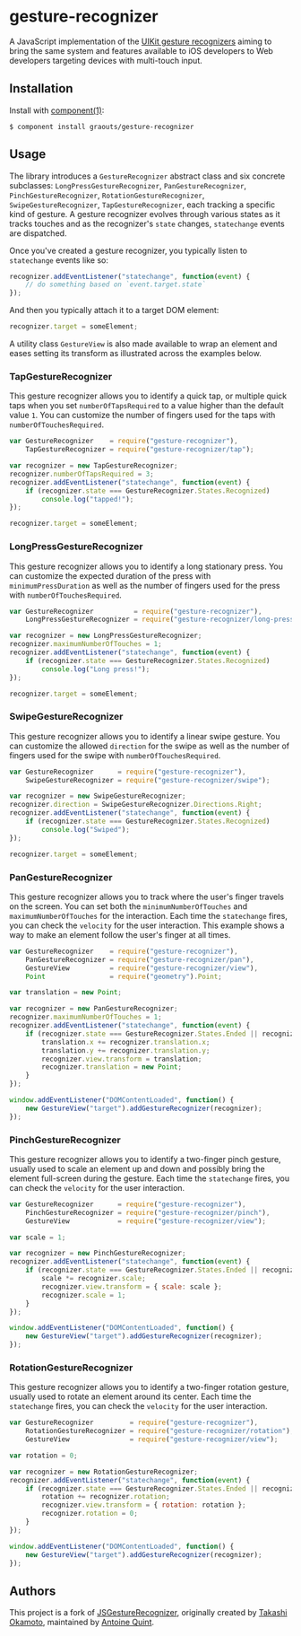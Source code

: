 # gesture-recognizer

A JavaScript implementation of the [UIKit gesture recognizers](https://developer.apple.com/library/ios/documentation/EventHandling/Conceptual/EventHandlingiPhoneOS/GestureRecognizer_basics/GestureRecognizer_basics.html#//apple_ref/doc/uid/TP40009541-CH2-SW2) aiming to bring the same system and features available to iOS developers to Web developers targeting devices with multi-touch input.

## Installation

  Install with [component(1)](http://component.io):

    $ component install graouts/gesture-recognizer

## Usage

The library introduces a `GestureRecognizer` abstract class and six concrete subclasses: `LongPressGestureRecognizer`, `PanGestureRecognizer`, `PinchGestureRecognizer`, `RotationGestureRecognizer`, `SwipeGestureRecognizer`, `TapGestureRecognizer`, each tracking a specific kind of gesture. A gesture recognizer evolves through various states as it tracks touches and as the recognizer's `state` changes, `statechange` events are dispatched.

Once you've created a gesture recognizer, you typically listen to `statechange` events like so:

```javascript
recognizer.addEventListener("statechange", function(event) {
    // do something based on `event.target.state`
});
```

And then you typically attach it to a target DOM element:

```javascript
recognizer.target = someElement;
```

A utility class `GestureView` is also made available to wrap an element and eases setting its transform as illustrated across the examples below.

### TapGestureRecognizer

This gesture recognizer allows you to identify a quick tap, or multiple quick taps when you set `numberOfTapsRequired` to a value higher than the default value `1`. You can customize the number of fingers used for the taps with `numberOfTouchesRequired`.

```javascript
var GestureRecognizer    = require("gesture-recognizer"),
    TapGestureRecognizer = require("gesture-recognizer/tap");

var recognizer = new TapGestureRecognizer;
recognizer.numberOfTapsRequired = 3;
recognizer.addEventListener("statechange", function(event) {
    if (recognizer.state === GestureRecognizer.States.Recognized)
        console.log("tapped!");
});

recognizer.target = someElement;
```

### LongPressGestureRecognizer

This gesture recognizer allows you to identify a long stationary press. You can customize the expected duration of the press with `minimumPressDuration` as well as the number of fingers used for the press with `numberOfTouchesRequired`.

```javascript
var GestureRecognizer          = require("gesture-recognizer"),
    LongPressGestureRecognizer = require("gesture-recognizer/long-press");

var recognizer = new LongPressGestureRecognizer;
recognizer.maximumNumberOfTouches = 1;
recognizer.addEventListener("statechange", function(event) {
    if (recognizer.state === GestureRecognizer.States.Recognized)
        console.log("Long press!");
});

recognizer.target = someElement;
```

### SwipeGestureRecognizer

This gesture recognizer allows you to identify a linear swipe gesture. You can customize the allowed `direction` for the swipe as well as the number of fingers used for the swipe with `numberOfTouchesRequired`. 

```javascript
var GestureRecognizer      = require("gesture-recognizer"),
    SwipeGestureRecognizer = require("gesture-recognizer/swipe");

var recognizer = new SwipeGestureRecognizer;
recognizer.direction = SwipeGestureRecognizer.Directions.Right;
recognizer.addEventListener("statechange", function(event) {
    if (recognizer.state === GestureRecognizer.States.Recognized)
        console.log("Swiped");
});

recognizer.target = someElement;
```

### PanGestureRecognizer

This gesture recognizer allows you to track where the user's finger travels on the screen. You can set both the `minimumNumberOfTouches` and `maximumNumberOfTouches` for the interaction. Each time the `statechange` fires, you can check the `velocity` for the user interaction. This example shows a way to make an element follow the user's finger at all times.

```javascript
var GestureRecognizer    = require("gesture-recognizer"),
    PanGestureRecognizer = require("gesture-recognizer/pan"),
    GestureView          = require("gesture-recognizer/view"),
    Point                = require("geometry").Point;

var translation = new Point;

var recognizer = new PanGestureRecognizer;
recognizer.maximumNumberOfTouches = 1;
recognizer.addEventListener("statechange", function(event) {
    if (recognizer.state === GestureRecognizer.States.Ended || recognizer.state === GestureRecognizer.States.Changed) {
        translation.x += recognizer.translation.x;
        translation.y += recognizer.translation.y;
        recognizer.view.transform = translation;
        recognizer.translation = new Point;
    }
});

window.addEventListener("DOMContentLoaded", function() {
    new GestureView("target").addGestureRecognizer(recognizer);
});
```

### PinchGestureRecognizer

This gesture recognizer allows you to identify a two-finger pinch gesture, usually used to scale an element up and down and possibly bring the element full-screen during the gesture. Each time the `statechange` fires, you can check the `velocity` for the user interaction.

```javascript
var GestureRecognizer      = require("gesture-recognizer"),
    PinchGestureRecognizer = require("gesture-recognizer/pinch"),
    GestureView            = require("gesture-recognizer/view");

var scale = 1;

var recognizer = new PinchGestureRecognizer;
recognizer.addEventListener("statechange", function(event) {
    if (recognizer.state === GestureRecognizer.States.Ended || recognizer.state === GestureRecognizer.States.Changed) {
        scale *= recognizer.scale;
        recognizer.view.transform = { scale: scale };
        recognizer.scale = 1;
    }
});

window.addEventListener("DOMContentLoaded", function() {
    new GestureView("target").addGestureRecognizer(recognizer);
});
```

### RotationGestureRecognizer

This gesture recognizer allows you to identify a two-finger rotation gesture, usually used to rotate an element around its center. Each time the `statechange` fires, you can check the `velocity` for the user interaction.

```javascript
var GestureRecognizer         = require("gesture-recognizer"),
    RotationGestureRecognizer = require("gesture-recognizer/rotation"),
    GestureView               = require("gesture-recognizer/view");

var rotation = 0;

var recognizer = new RotationGestureRecognizer;
recognizer.addEventListener("statechange", function(event) {
    if (recognizer.state === GestureRecognizer.States.Ended || recognizer.state === GestureRecognizer.States.Changed) {
        rotation += recognizer.rotation;
        recognizer.view.transform = { rotation: rotation };
        recognizer.rotation = 0;
    }
});

window.addEventListener("DOMContentLoaded", function() {
    new GestureView("target").addGestureRecognizer(recognizer);
});
```

## Authors

This project is a fork of [JSGestureRecognizer](https://github.com/mud/JSGestureRecognizer), originally created by [Takashi Okamoto](http://mud.mitplw.com/), maintained by [Antoine Quint](https://github.com/graouts/).
